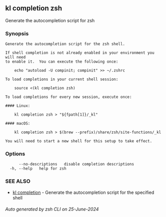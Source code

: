 ## kl completion zsh

Generate the autocompletion script for zsh

### Synopsis

```
Generate the autocompletion script for the zsh shell.

If shell completion is not already enabled in your environment you will need
to enable it.  You can execute the following once:

	echo "autoload -U compinit; compinit" >> ~/.zshrc

To load completions in your current shell session:

	source <(kl completion zsh)

To load completions for every new session, execute once:

#### Linux:

	kl completion zsh > "${fpath[1]}/_kl"

#### macOS:

	kl completion zsh > $(brew --prefix)/share/zsh/site-functions/_kl

You will need to start a new shell for this setup to take effect.

```

### Options

```
      --no-descriptions   disable completion descriptions
  -h, --help   help for zsh
```

### SEE ALSO

* [kl completion](kl_completion.md)  - Generate the autocompletion script for the specified shell

###### Auto generated by zsh CLI on 25-June-2024
